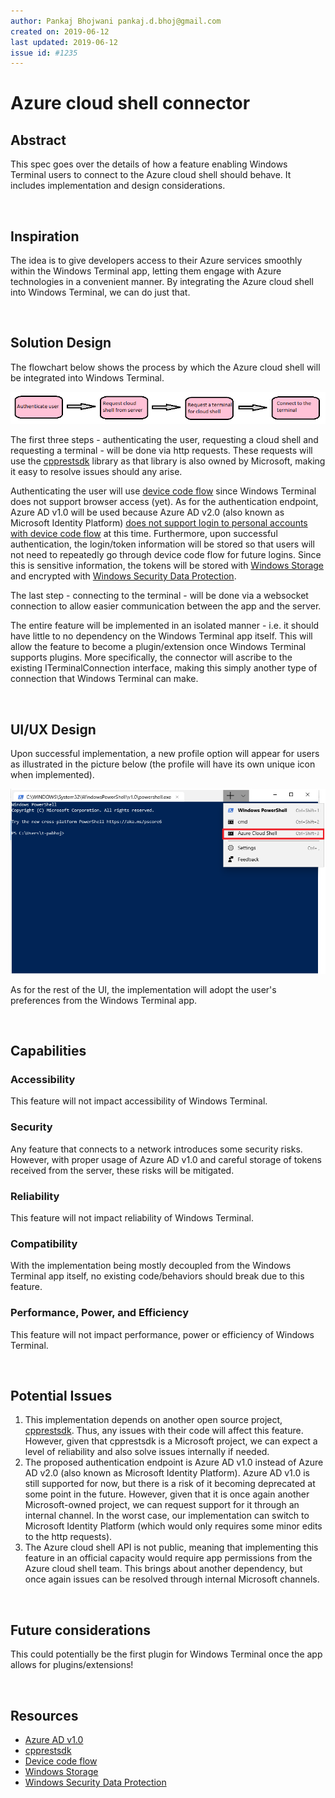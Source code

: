 ```yaml
---
author: Pankaj Bhojwani pankaj.d.bhoj@gmail.com
created on: 2019-06-12
last updated: 2019-06-12
issue id: #1235
---
```


# Azure cloud shell connector

## Abstract

This spec goes over the details of how a feature enabling Windows Terminal users to connect to the Azure cloud shell should behave. It includes implementation and design considerations.

<br>

## Inspiration

The idea is to give developers access to their Azure services smoothly within the Windows Terminal app, letting them engage with Azure technologies in a convenient manner. By integrating the Azure cloud shell into Windows Terminal, we can do just that. 

<br>

## Solution Design

The flowchart below shows the process by which the Azure cloud shell will be integrated into Windows Terminal. 

![Sol Design](images/solDesign.png)

The first three steps - authenticating the user, requesting a cloud shell and requesting a terminal - will be done via http requests. These requests will use the [cpprestsdk](https://github.com/Microsoft/cpprestsdk) library as that library is also owned by Microsoft, making it easy to resolve issues should any arise. 

Authenticating the user will use [device code flow](https://github.com/AzureAD/microsoft-authentication-library-for-dotnet/wiki/Device-Code-Flow) since Windows Terminal does not support browser access (yet). As for the authentication endpoint, Azure AD v1.0 will be used because Azure AD v2.0 (also known as Microsoft Identity Platform) [does not support login to personal accounts with device code flow](https://github.com/AzureAD/microsoft-authentication-library-for-dotnet/wiki/Device-Code-Flow#constraints) at this time. Furthermore, upon successful authentication, the login/token information will be stored so that users will not need to repeatedly go through device code flow for future logins. Since this is sensitive information, the tokens will be stored with [Windows Storage](https://docs.microsoft.com/en-us/uwp/api/windows.storage) and encrypted with [Windows Security Data Protection](https://docs.microsoft.com/en-us/uwp/api/windows.security.cryptography.dataprotection.dataprotectionprovider). 

The last step - connecting to the terminal - will be done via a websocket connection to allow easier communication between the app and the server. 

The entire feature will be implemented in an isolated manner - i.e. it should have little to no dependency on the Windows Terminal app itself. This will allow the feature to become a plugin/extension once Windows Terminal supports plugins. More specifically, the connector will ascribe to the existing ITerminalConnection interface, making this simply another type of connection that Windows Terminal can make. 

<br>

## UI/UX Design

Upon successful implementation, a new profile option will appear for users as illustrated in the picture below (the profile will have its own unique icon when implemented).

![Az Prof](images/azProf.png)

As for the rest of the UI, the implementation will adopt the user's preferences from the Windows Terminal app. 

<br>

## Capabilities

### Accessibility

This feature will not impact accessibility of Windows Terminal. 

### Security

Any feature that connects to a network introduces some security risks. However, with proper usage of Azure AD v1.0 and careful storage of tokens received from the server, these risks will be mitigated. 

### Reliability

This feature will not impact reliability of Windows Terminal. 

### Compatibility

With the implementation being mostly decoupled from the Windows Terminal app itself, no existing code/behaviors should break due to this feature. 

### Performance, Power, and Efficiency

This feature will not impact performance, power or efficiency of Windows Terminal.

<br>

## Potential Issues

1. This implementation depends on another open source project, [cpprestsdk](https://github.com/Microsoft/cpprestsdk). Thus, any issues with their code will affect this feature. However, given that cpprestsdk is a Microsoft project, we can expect a level of reliability and also solve issues internally if needed.
2. The proposed authentication endpoint is Azure AD v1.0 instead of Azure AD v2.0 (also known as Microsoft Identity Platform). Azure AD v1.0 is still supported for now, but there is a risk of it becoming deprecated at some point in the future. However, given that it is once again another Microsoft-owned project, we can request support for it through an internal channel. In the worst case, our implementation can switch to Microsoft Identity Platform (which would only requires some minor edits to the http requests). 
3. The Azure cloud shell API is not public, meaning that implementing this feature in an official capacity would require app permissions from the Azure cloud shell team. This brings about another dependency, but once again issues can be resolved through internal Microsoft channels. 

<br>

## Future considerations

This could potentially be the first plugin for Windows Terminal once the app allows for plugins/extensions! 

<br>

## Resources

* [Azure AD v1.0](https://docs.microsoft.com/en-us/azure/active-directory/develop/v1-overview)
* [cpprestsdk](https://github.com/Microsoft/cpprestsdk)
* [Device code flow](https://github.com/AzureAD/microsoft-authentication-library-for-dotnet/wiki/Device-Code-Flow)
* [Windows Storage](https://docs.microsoft.com/en-us/uwp/api/windows.storage)
* [Windows Security Data Protection](https://docs.microsoft.com/en-us/uwp/api/windows.security.cryptography.dataprotection.dataprotectionprovider)

